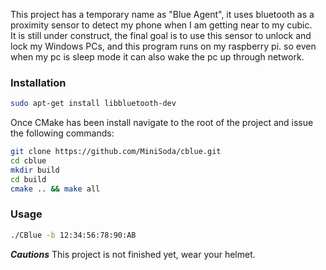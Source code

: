 This project has a temporary name as "Blue Agent", it uses bluetooth as a proximity sensor to detect my phone when I am getting near to my cubic.  
It is still under construct, the final goal is to use this sensor to unlock and lock my Windows PCs, and this program runs on my raspberry pi.
so even when my pc is sleep mode it can also wake the pc up through network.

### Installation ###

```bash
sudo apt-get install libbluetooth-dev
```
Once CMake has been install navigate to the root of the project and issue the following commands:
```bash
git clone https://github.com/MiniSoda/cblue.git
cd cblue
mkdir build
cd build
cmake .. && make all
```


### Usage ###
```bash
./CBlue -b 12:34:56:78:90:AB
```

***Cautions*** 
This project is not finished yet, wear your helmet.
